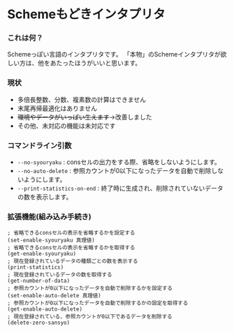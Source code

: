 Schemeもどきインタプリタ
========================

### これは何？
Schemeっぽい言語のインタプリタです。
「本物」のSchemeインタプリタが欲しい方は、他をあたったほうがいいと思います。

### 現状
* 多倍長整数、分数、複素数の計算はできません
* 末尾再帰最適化はありません
* <del>環境やデータがいっぱい生えます</del>→改善しました
* その他、未対応の機能は未対応です

### コマンドライン引数
* ````--no-syouryaku```` : consセルの出力をする際、省略をしないようにします。
* ````--no-auto-delete```` : 参照カウントが0以下になったデータを自動で削除しないようにします。
* ````--print-statistics-on-end```` : 終了時に生成され、削除されていないデータの数を表示します。

### 拡張機能(組み込み手続き)

	; 省略できるconsセルの表示を省略するかを設定する
	(set-enable-syouryaku 真理値)
	; 省略できるconsセルの表示を省略するかを取得する
	(get-enable-syouryaku)
	; 現在登録されているデータの種類ごとの数を表示する
	(print-statistics)
	; 現在登録されているデータの数を取得する
	(get-number-of-data)
	; 参照カウントが0以下になったデータを自動で削除するかを設定する
	(set-enable-auto-delete 真理値)
	; 参照カウントが0以下になったデータを自動で削除するかの設定を取得する
	(get-enable-auto-delete)
	; 現在登録されている、参照カウントが0以下であるデータを削除する
	(delete-zero-sansyo)
